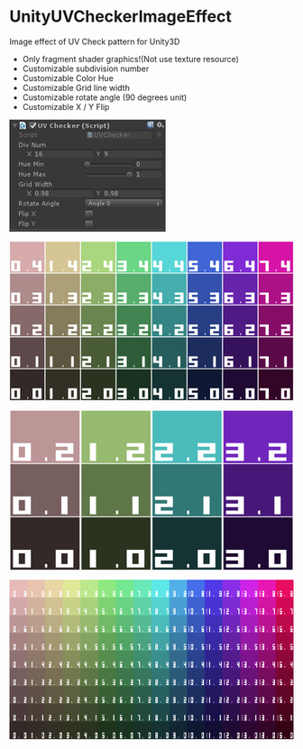 # UnityUVCheckerImageEffect
Image effect of UV Check pattern for Unity3D

- Only fragment shader graphics!(Not use texture resource)
- Customizable subdivision number
- Customizable Color Hue
- Customizable Grid line width
- Customizable rotate angle (90 degrees unit)
- Customizable X / Y Flip

![image001](images/image004.jpg)

![image001](images/image001.jpg)

![image001](images/image002.jpg)

![image001](images/image003.jpg)
